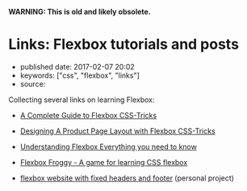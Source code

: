 **WARNING: This is old and likely obsolete.**

Links: Flexbox tutorials and posts
==================================

-   published date: 2017-02-07 20:02
-   keywords: \[\"css\", \"flexbox\", \"links\"\]
-   source:

Collecting several links on learning Flexbox:

-   [A Complete Guide to Flexbox CSS-Tricks](https://css-tricks.com/snippets/css/a-guide-to-flexbox/)
-   [Designing A Product Page Layout with Flexbox CSS-Tricks](https://css-tricks.com/designing-a-product-page-layout-with-flexbox/)
-   [Understanding Flexbox Everything you need to know](https://medium.freecodecamp.com/understanding-flexbox-everything-you-need-to-know-b4013d4dc9af#.dqbu8so8a)
-   [Flexbox Froggy - A game for learning CSS flexbox](http://flexboxfroggy.com/)

-   [flexbox website with fixed headers and footer](http://swaac.tamouse.org/css/2016/12/04/flexbox-website-with-fixed-headers-and-footer/) (personal project)
